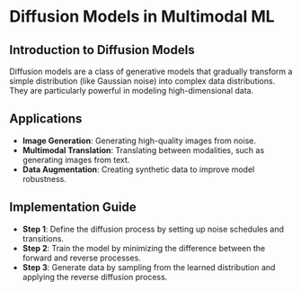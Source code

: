 # Diffusion Models in Multimodal ML

## Introduction to Diffusion Models
Diffusion models are a class of generative models that gradually transform a simple distribution (like Gaussian noise) into complex data distributions. They are particularly powerful in modeling high-dimensional data.

## Applications
- **Image Generation**: Generating high-quality images from noise.
- **Multimodal Translation**: Translating between modalities, such as generating images from text.
- **Data Augmentation**: Creating synthetic data to improve model robustness.

## Implementation Guide
- **Step 1**: Define the diffusion process by setting up noise schedules and transitions.
- **Step 2**: Train the model by minimizing the difference between the forward and reverse processes.
- **Step 3**: Generate data by sampling from the learned distribution and applying the reverse diffusion process.

